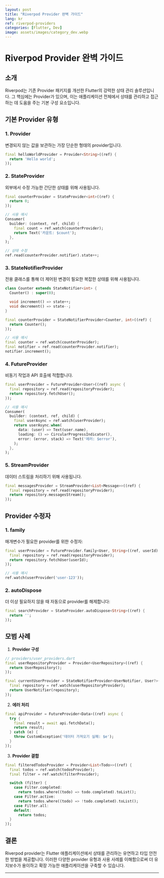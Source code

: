 ```yaml
---
layout: post
title: "Riverpod Provider 완벽 가이드"
lang: kr
ref: riverpod-providers
categories: [Flutter, Dev]
image: assets/images/category_dev.webp
---
```


# Riverpod Provider 완벽 가이드

## 소개

Riverpod는 기존 Provider 패키지를 개선한 Flutter의 강력한 상태 관리 솔루션입니다. 그 핵심에는 Provider가 있으며, 이는 애플리케이션 전체에서 상태를 관리하고 접근하는 데 도움을 주는 기본 구성 요소입니다.

## 기본 Provider 유형

### 1. Provider

변경되지 않는 값을 보관하는 가장 단순한 형태의 provider입니다.

```dart
final helloWorldProvider = Provider<String>((ref) {
  return 'Hello world';
});
```

### 2. StateProvider

외부에서 수정 가능한 간단한 상태를 위해 사용됩니다.

```dart
final counterProvider = StateProvider<int>((ref) {
  return 0;
});

// 사용 예시
Consumer(
  builder: (context, ref, child) {
    final count = ref.watch(counterProvider);
    return Text('카운트: $count');
  },
);

// 상태 수정
ref.read(counterProvider.notifier).state++;
```

### 3. StateNotifierProvider

전용 클래스를 통해 더 제어된 변경이 필요한 복잡한 상태를 위해 사용됩니다.

```dart
class Counter extends StateNotifier<int> {
  Counter() : super(0);

  void increment() => state++;
  void decrement() => state--;
}

final counterProvider = StateNotifierProvider<Counter, int>((ref) {
  return Counter();
});

// 사용 예시
final counter = ref.watch(counterProvider);
final notifier = ref.read(counterProvider.notifier);
notifier.increment();
```

### 4. FutureProvider

비동기 작업과 API 호출에 적합합니다.

```dart
final userProvider = FutureProvider<User>((ref) async {
  final repository = ref.read(repositoryProvider);
  return repository.fetchUser();
});

// 사용 예시
Consumer(
  builder: (context, ref, child) {
    final userAsync = ref.watch(userProvider);
    return userAsync.when(
      data: (user) => Text(user.name),
      loading: () => CircularProgressIndicator(),
      error: (error, stack) => Text('에러: $error'),
    );
  },
);
```

### 5. StreamProvider

데이터 스트림을 처리하기 위해 사용됩니다.

```dart
final messagesProvider = StreamProvider<List<Message>>((ref) {
  final repository = ref.read(repositoryProvider);
  return repository.messagesStream();
});
```

## Provider 수정자

### 1. family

매개변수가 필요한 provider를 위한 수정자:

```dart
final userProvider = FutureProvider.family<User, String>((ref, userId) async {
  final repository = ref.read(repositoryProvider);
  return repository.fetchUser(userId);
});

// 사용 예시
ref.watch(userProvider('user-123'));
```

### 2. autoDispose

더 이상 필요하지 않을 때 자동으로 provider를 해제합니다:

```dart
final searchProvider = StateProvider.autoDispose<String>((ref) {
  return '';
});
```

## 모범 사례

1. **Provider 구성**

```dart
// providers/user_providers.dart
final userRepositoryProvider = Provider<UserRepository>((ref) {
  return UserRepository();
});

final currentUserProvider = StateNotifierProvider<UserNotifier, User?>((ref) {
  final repository = ref.watch(userRepositoryProvider);
  return UserNotifier(repository);
});
```

2. **에러 처리**

```dart
final apiProvider = FutureProvider<Data>((ref) async {
  try {
    final result = await api.fetchData();
    return result;
  } catch (e) {
    throw CustomException('데이터 가져오기 실패: $e');
  }
});
```

3. **Provider 결합**

```dart
final filteredTodosProvider = Provider<List<Todo>>((ref) {
  final todos = ref.watch(todosProvider);
  final filter = ref.watch(filterProvider);

  switch (filter) {
    case Filter.completed:
      return todos.where((todo) => todo.completed).toList();
    case Filter.active:
      return todos.where((todo) => !todo.completed).toList();
    case Filter.all:
    default:
      return todos;
  }
});
```

## 결론

Riverpod provider는 Flutter 애플리케이션에서 상태를 관리하는 유연하고 타입 안전한 방법을 제공합니다. 이러한 다양한 provider 유형과 사용 사례를 이해함으로써 더 유지보수가 용이하고 확장 가능한 애플리케이션을 구축할 수 있습니다.

---
